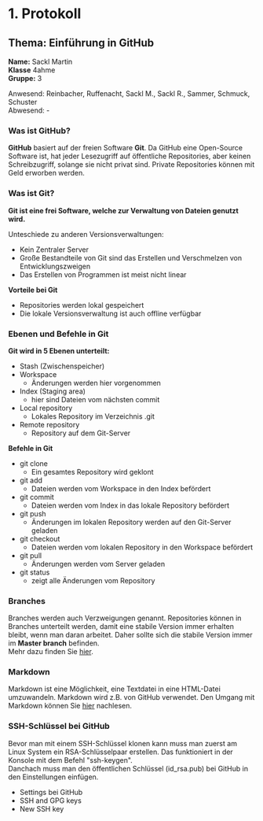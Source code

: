 # 1. Protokoll
## Thema: Einführung in GitHub  
**Name:** Sackl Martin   
**Klasse** 4ahme    
**Gruppe:** 3

Anwesend: Reinbacher, Ruffenacht, Sackl M., Sackl R., Sammer, Schmuck, Schuster   
Abwesend: -  

### Was ist GitHub?  
**GitHub** basiert auf der freien Software **Git**. Da GitHub eine Open-Source Software ist, hat jeder Lesezugriff auf öffentliche Repositories, aber keinen Schreibzugriff, solange sie nicht privat sind. Private Repositories können mit Geld erworben werden.  

### Was ist Git?  
**Git ist eine frei Software, welche zur Verwaltung von Dateien genutzt wird.**  

Unteschiede zu anderen Versionsverwaltungen:  
* Kein Zentraler Server  
* Große Bestandteile von Git sind das Erstellen und Verschmelzen von Entwicklungszweigen 
* Das Erstellen von Programmen ist meist nicht linear  

**Vorteile bei Git**  
* Repositories werden lokal gespeichert  
* Die lokale Versionsverwaltung ist auch offline verfügbar  

### Ebenen und Befehle in Git  
**Git wird in 5 Ebenen unterteilt:**    
* Stash (Zwischenspeicher)  
* Workspace  
  * Änderungen werden hier vorgenommen  
* Index (Staging area)  
  * hier sind Dateien vom nächsten commit  
* Local repository  
  * Lokales Repository im Verzeichnis .git  
* Remote repository  
  * Repository auf dem Git-Server  

**Befehle in Git**  
* git clone
	* Ein gesamtes Repository wird geklont
* git add
	* Dateien werden vom Workspace in den Index befördert
* git commit
	* Dateien werden vom Index in das lokale Repository befördert
* git push
	* Änderungen im lokalen Repository werden auf den Git-Server geladen  
* git checkout
	* Dateien werden vom lokalen Repository in den Workspace befördert
* git pull
	* Änderungen werden vom Server geladen
* git status
	* zeigt alle Änderungen vom Repository  

### Branches  
Branches werden auch Verzweigungen genannt. Repositories können in Branches unterteilt werden, damit eine stabile Version immer erhalten bleibt, wenn man daran arbeitet. Daher sollte sich die stabile Version immer im **Master branch** befinden.  
Mehr dazu finden Sie [hier](https://git-scm.com/book/en/v1/Git-Branching-What-a-Branch-Is).    

### Markdown  
Markdown ist eine Möglichkeit, eine Textdatei in eine HTML-Datei umzuwandeln. Markdown wird z.B. von GitHub verwendet.
Den Umgang mit Markdown können Sie [hier](https://guides.github.com/features/mastering-markdown/) nachlesen.  

### SSH-Schlüssel bei GitHub  
Bevor man mit einem SSH-Schlüssel klonen kann muss man zuerst am Linux System ein RSA-Schlüsselpaar erstellen. Das funktioniert in der Konsole mit dem Befehl "ssh-keygen".  
Danchach muss man den öffentlichen Schlüssel (id_rsa.pub) bei GitHub in den Einstellungen einfügen.  
* Settings bei GitHub  
* SSH and GPG keys  
* New SSH key

